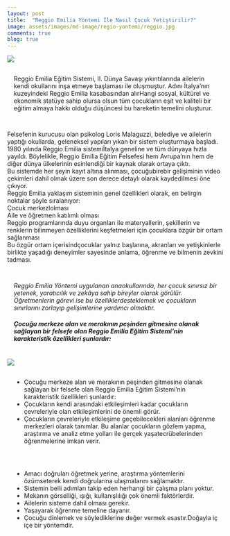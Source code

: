 ```yaml
---
layout: post
title:  "Reggio Emilia Yöntemi İle Nasıl Çocuk Yetiştirilir?"
image: assets/images/md-image/regio-yontemi/reggio.jpg
comments: true
blog: true
---
```

<section>
    <div class="container">
        <div class="row">
            <div class="col-md-6 text-center my-auto">
              <img src="{{ site.baseurl }}/assets/images/md-image/regio-yontemi/reggio-ic-1.png">
            </div>
            <div class="col-md-6 my-auto" style="margin: 0px;padding: 15px;">
                <p>Reggio Emilia Eğitim Sistemi, II. Dünya Savaşı yıkıntılarında ailelerin kendi okullarını inşa etmeye başlaması ile oluşmuştur. Adını İtalya’nın kuzeyindeki Reggio Emilia kasabasından alırHangi sosyal, kültürel ve ekonomik statüye
                    sahip olursa olsun tüm çocukların eşit ve kaliteli bir eğitim almaya hakkı olduğu düşüncesi bu hareketin temelini oluşturur.<br></p>
            </div>
        </div>
        <div class="row">
            <div class="col">
                <p>Felsefenin kurucusu olan psikolog Loris Malaguzzi, belediye ve ailelerin yaptığı okullarda, geleneksel yapıları yıkan bir sistem oluşturmaya başladı. 1980 yılında Reggio Emilia sistemiİtalya geneline ve tüm dünyaya hızla yayıldı.
                    Böylelikle, Reggio Emilia Eğitim Felsefesi hem Avrupa’nın hem de diğer dünya ülkelerinin esinlendiği bir kaynak olarak ortaya çıktı.<br>Bu sistemde her şeyin kayıt altına alınması, çocuğubirebir gelişiminin video çekimleri dahil
                    olmak üzere son derece detaylı olarak kaydedilmesi öne çıkıyor.<br>Reggio Emilia yaklaşım sisteminin genel özellikleri olarak, en belirgin noktalar şöyle sıralanıyor:<br>Çocuk merkezlolması<br>Aile ve öğretmen katılımlı olması<br>Reggio
                    programlarında duyu organları ile materyallerin, şekillerin ve renklerin bilinmeyen özelliklerini keşfetmeleri için çocuklara özgür bir ortam sağlanması<br>Bu özgür ortam içerisindçocuklar yalnız başlarına, akranları ve yetişkinlerle
                    birlikte yaşadığı deneyimler sayesinde anlama, öğrenme ve bilmenin zevkini tadması.<br></p>
            </div>
        </div>
        <div class="row">
            <div class="col-md-12 my-auto" style="margin: 0px;padding: 15px;">
                <p><em>Reggio Emilia Yöntemi uygulanan anaokullarında, her çocuk sınırsız bir yetenek, yaratıcılık ve zekâya&nbsp;sahip bireyler olarak görülür. Öğretmenlerin görevi ise bu özelliklerdesteklemek ve çocukların sınırlarını&nbsp;zorlayıp gelişimlerine yardımcı olmaktır.</em><br></p>
                <h5>Çocuğu merkeze alan ve merakının peşinden gitmesine olanak sağlayan bir felsefe olan Reggio Emilia Eğitim Sistemi’nin karakteristik özellikleri şunlardır:<br></h5>
            </div>
        </div>
        <div class="row">
            <div class="col-md-6 text-center my-auto">
              <img src="{{ site.baseurl }}/assets/images/md-image/regio-yontemi/reggio-ic-2.jpg">
            </div>
            <div class="col-md-6 my-auto" style="margin: 0px;padding: 15px;">
                <ul>
                    <li>Çocuğu merkeze alan ve merakının peşinden gitmesine olanak sağlayan bir felsefe olan Reggio Emilia Eğitim Sistemi’nin karakteristik özellikleri şunlardır:<br></li>
                    <li>Çocukların kendi arasındaki etkileşimleri kadar çocukların çevreleriyle olan etkileşimlerini de önemli görür.<br></li>
                    <li>Çocukların çevreleriyle etkileşime geçebilecekleri alanları öğrenme merkezleri olarak tanımlar. Bu alanlar çocukların gözlem yapma, araştırma ve analiz etme yolları ile gerçek yaşatecrübelerinden öğrenmelerine imkan verir.<br></li>
                </ul>
            </div>
        </div>
        <div class="row">
            <div class="col-md-12 my-auto" style="margin: 0px;padding: 15px;">
                <ul>
                    <li>Amacı doğruları öğretmek yerine, araştırma yöntemlerini özümseterek kendi doğrularına ulaşmalarını sağlamaktır.<br></li>
                    <li>Sistemin belli adımları takip eden herhangi bir çalışma planı yoktur.<br></li>
                    <li>Mekanın görselliği, ışığı, kullanışlılığı çok önemli faktörlerdir.<br></li>
                    <li>Ailelerin sisteme dahil olması gerekir.<br></li>
                    <li>Yaşayarak öğrenme temeline dayanır.<br></li>
                    <li>Çocuğu dinlemek ve söylediklerine değer vermek esastır.Doğayla iç içe bir yöntemdir.<br></li>
                </ul>
            </div>
        </div>
    </div>
</section>